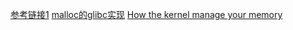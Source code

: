 [参考链接1](https://blog.codinglabs.org/articles/a-malloc-tutorial.html#212-%E9%A1%B5%E4%B8%8E%E5%9C%B0%E5%9D%80%E6%9E%84%E6%88%90)
[malloc的glibc实现](https://repo.or.cz/glibc.git/blob/HEAD:/malloc/malloc.c)
[How the kernel manage your memory](https://manybutfinite.com/post/how-the-kernel-manages-your-memory/)
